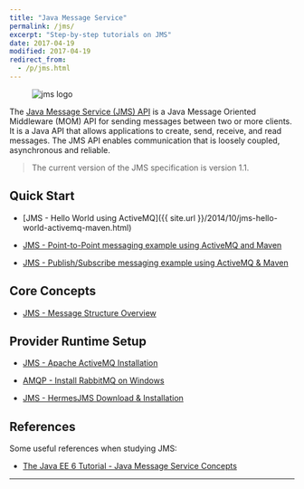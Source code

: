 ```yaml
---
title: "Java Message Service"
permalink: /jms/
excerpt: "Step-by-step tutorials on JMS"
date: 2017-04-19
modified: 2017-04-19
redirect_from:
  - /p/jms.html
---
```


<figure>
    <img src="{{ site.url }}/assets/images/logos/jms-logo.jpg" alt="jms logo" class="logo">
</figure>

The [Java Message Service (JMS) API](http://docs.oracle.com/javaee/6/tutorial/doc/bnceh.html) is a Java Message Oriented Middleware (MOM) API for sending messages between two or more clients. It is a Java API that allows applications to create, send, receive, and read messages. The JMS API enables communication that is loosely coupled, asynchronous and reliable.

>The current version of the JMS specification is version 1.1.

## Quick Start

* [JMS - Hello World using ActiveMQ]({{ site.url }}/2014/10/jms-hello-world-activemq-maven.html)

* [JMS - Point-to-Point messaging example using ActiveMQ and Maven](https://www.codenotfound.com/2014/10/jms-point-to-point-messaging-example-activemq-maven.html)

* [JMS - Publish/Subscribe messaging example using ActiveMQ & Maven](https://www.codenotfound.com/2014/11/jms-publish-subscribe-messaging-example-activemq-maven.html)

## Core Concepts

* [JMS - Message Structure Overview ](https://www.codenotfound.com/2014/01/jms-message-structure-overview.html)

## Provider Runtime Setup

* [JMS - Apache ActiveMQ Installation](https://www.codenotfound.com/2014/01/jms-apache-activemq-installation.html)

* [AMQP - Install RabbitMQ on Windows](https://www.codenotfound.com/2014/11/amqp-install-rabbitmq-windows.html)

* [JMS - HermesJMS Download & Installation ](https://www.codenotfound.com/2014/01/jms-hermesjms-download-installation.html)

## References

Some useful references when studying JMS:

* [The Java EE 6 Tutorial - Java Message Service Concepts](http://docs.oracle.com/javaee/6/tutorial/doc/bncdq.html)

---
